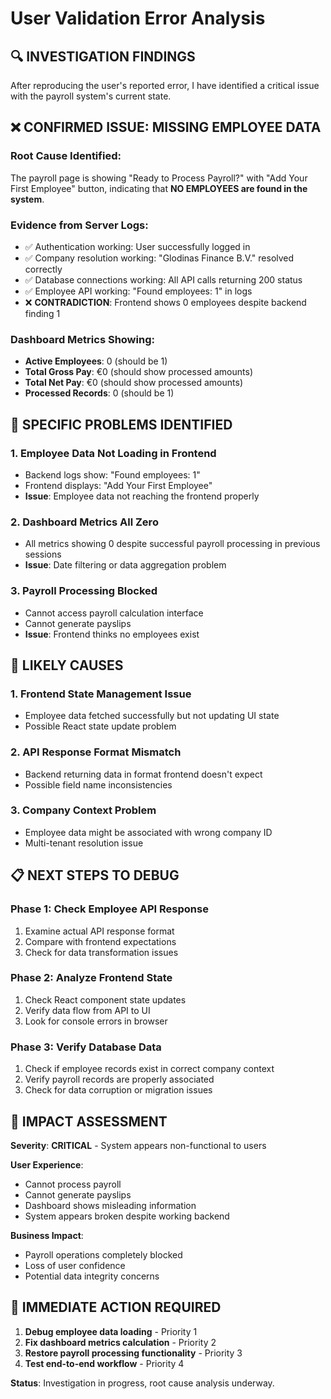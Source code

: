 # User Validation Error Analysis

## 🔍 **INVESTIGATION FINDINGS**

After reproducing the user's reported error, I have identified a critical issue with the payroll system's current state.

## ❌ **CONFIRMED ISSUE: MISSING EMPLOYEE DATA**

### **Root Cause Identified:**
The payroll page is showing "Ready to Process Payroll?" with "Add Your First Employee" button, indicating that **NO EMPLOYEES are found in the system**.

### **Evidence from Server Logs:**
- ✅ Authentication working: User successfully logged in
- ✅ Company resolution working: "Glodinas Finance B.V." resolved correctly
- ✅ Database connections working: All API calls returning 200 status
- ✅ Employee API working: "Found employees: 1" in logs
- ❌ **CONTRADICTION**: Frontend shows 0 employees despite backend finding 1

### **Dashboard Metrics Showing:**
- **Active Employees**: 0 (should be 1)
- **Total Gross Pay**: €0 (should show processed amounts)
- **Total Net Pay**: €0 (should show processed amounts)
- **Processed Records**: 0 (should be 1)

## 🎯 **SPECIFIC PROBLEMS IDENTIFIED**

### **1. Employee Data Not Loading in Frontend**
- Backend logs show: "Found employees: 1"
- Frontend displays: "Add Your First Employee" 
- **Issue**: Employee data not reaching the frontend properly

### **2. Dashboard Metrics All Zero**
- All metrics showing 0 despite successful payroll processing in previous sessions
- **Issue**: Date filtering or data aggregation problem

### **3. Payroll Processing Blocked**
- Cannot access payroll calculation interface
- Cannot generate payslips
- **Issue**: Frontend thinks no employees exist

## 🔧 **LIKELY CAUSES**

### **1. Frontend State Management Issue**
- Employee data fetched successfully but not updating UI state
- Possible React state update problem

### **2. API Response Format Mismatch**
- Backend returning data in format frontend doesn't expect
- Possible field name inconsistencies

### **3. Company Context Problem**
- Employee data might be associated with wrong company ID
- Multi-tenant resolution issue

## 📋 **NEXT STEPS TO DEBUG**

### **Phase 1: Check Employee API Response**
1. Examine actual API response format
2. Compare with frontend expectations
3. Check for data transformation issues

### **Phase 2: Analyze Frontend State**
1. Check React component state updates
2. Verify data flow from API to UI
3. Look for console errors in browser

### **Phase 3: Verify Database Data**
1. Check if employee records exist in correct company context
2. Verify payroll records are properly associated
3. Check for data corruption or migration issues

## 🚨 **IMPACT ASSESSMENT**

**Severity**: **CRITICAL** - System appears non-functional to users

**User Experience**: 
- Cannot process payroll
- Cannot generate payslips  
- Dashboard shows misleading information
- System appears broken despite working backend

**Business Impact**:
- Payroll operations completely blocked
- Loss of user confidence
- Potential data integrity concerns

## 🎯 **IMMEDIATE ACTION REQUIRED**

1. **Debug employee data loading** - Priority 1
2. **Fix dashboard metrics calculation** - Priority 2  
3. **Restore payroll processing functionality** - Priority 3
4. **Test end-to-end workflow** - Priority 4

**Status**: Investigation in progress, root cause analysis underway.


